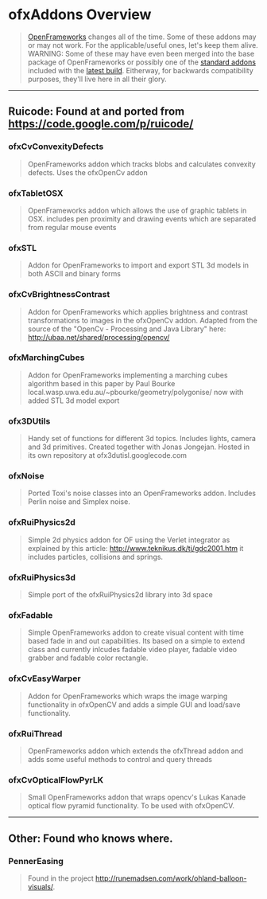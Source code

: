 # ofxAddons Overview
> [OpenFrameworks](http://openframeworks.cc/) changes all of the time. Some of these addons may or may not work. For the applicable/useful ones, let's keep them alive. WARNING: Some of these may have even been merged into the base package of OpenFrameworks or possibly one of the [standard addons](https://github.com/openframeworks/openFrameworks/tree/master/addons) included with the [latest build](https://github.com/openframeworks/openFrameworks). Eitherway, for backwards compatibility purposes, they'll live here in all their glory.

---

## Ruicode: Found at and ported from <https://code.google.com/p/ruicode/>

### ofxCvConvexityDefects
> OpenFrameworks addon which tracks blobs and calculates convexity defects. Uses the ofxOpenCv addon

### ofxTabletOSX
> OpenFrameworks addon which allows the use of graphic tablets in OSX. includes pen proximity and drawing events which are separated from regular mouse events

### ofxSTL
> Addon for OpenFrameworks to import and export STL 3d models in both ASCII and binary forms

### ofxCvBrightnessContrast
> Addon for OpenFrameworks which applies brightness and contrast transformations to images in the ofxOpenCv addon. Adapted from the source of the "OpenCv - Processing and Java Library" here: http://ubaa.net/shared/processing/opencv/

### ofxMarchingCubes
> Addon for OpenFrameworks implementing a marching cubes algorithm based in this paper by Paul Bourke local.wasp.uwa.edu.au/~pbourke/geometry/polygonise/ now with added STL 3d model export

### ofx3DUtils
> Handy set of functions for different 3d topics. Includes lights, camera and 3d primitives. Created together with Jonas Jongejan. Hosted in its own repository at ofx3dutisl.googlecode.com

### ofxNoise
> Ported Toxi's noise classes into an OpenFrameworks addon. Includes Perlin noise and Simplex noise.

### ofxRuiPhysics2d
> Simple 2d physics addon for OF using the Verlet integrator as explained by this article: http://www.teknikus.dk/tj/gdc2001.htm it includes particles, collisions and springs.

### ofxRuiPhysics3d
> Simple port of the ofxRuiPhysics2d library into 3d space

### ofxFadable
> Simple OpenFrameworks addon to create visual content with time based fade in and out capabilities. Its based on a simple to extend class and currently inlcudes fadable video player, fadable video grabber and fadable color rectangle.

### ofxCvEasyWarper
> Addon for OpenFrameworks which wraps the image warping functionality in ofxOpenCV and adds a simple GUI and load/save functionality.

### ofxRuiThread
> OpenFrameworks addon which extends the ofxThread addon and adds some useful methods to control and query threads

### ofxCvOpticalFlowPyrLK
> Small OpenFrameworks addon that wraps opencv's Lukas Kanade optical flow pyramid functionality. To be used with ofxOpenCV.

---

## Other: Found who knows where.

### PennerEasing
> Found in the project <http://runemadsen.com/work/ohland-balloon-visuals/>.